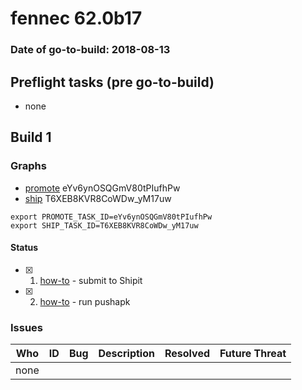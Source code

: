 # fennec 62.0b17

### Date of go-to-build: 2018-08-13

## Preflight tasks (pre go-to-build)
- none

## Build 1  

### Graphs
* [promote](https://tools.taskcluster.net/push-inspector/#/eYv6ynOSQGmV80tPIufhPw) eYv6ynOSQGmV80tPIufhPw
* [ship](https://tools.taskcluster.net/push-inspector/#/T6XEB8KVR8CoWDw_yM17uw) T6XEB8KVR8CoWDw_yM17uw
```
export PROMOTE_TASK_ID=eYv6ynOSQGmV80tPIufhPw
export SHIP_TASK_ID=T6XEB8KVR8CoWDw_yM17uw
```


#### Status
- [x] 1.  [how-to](https://wiki.mozilla.org/Release:Release_Automation_on_Mercurial:Starting_a_Release#Submit_to_Ship_It)  - submit to Shipit
- [x] 2.  [how-to](https://github.com/mozilla-releng/releasewarrior-2.0/blob/master/docs/release-promotion/mobile/howto.md)  - run pushapk

### Issues
| Who                 | ID               | Bug                                                                 | Description                | Resolved                | Future Threat                |
| ------------------- | ---------------- | ------------------------------------------------------------------- | -------------------------- | ----------------------- | ---------------------------- |
| none | | | | | |

